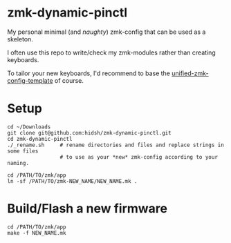# zmk-dynamic-pinctl

My personal minimal (and *naughty*) zmk-config that can be used as a skeleton.

I often use this repo to write/check my zmk-modules rather than creating keyboards.

To tailor your new keyboards, I'd recommend to base the [unified-zmk-config-template](https://github.com/zmkfirmware/unified-zmk-config-template) of course.

# Setup
```
cd ~/Downloads
git clone git@github.com:hidsh/zmk-dynamic-pinctl.git
cd zmk-dynamic-pinctl
./_rename.sh     # rename directories and files and replace strings in some files
                 # to use as your *new* zmk-config according to your naming.

cd /PATH/TO/zmk/app
ln -sf /PATH/TO/zmk-NEW_NAME/NEW_NAME.mk .
```

# Build/Flash a new firmware
```
cd /PATH/TO/zmk/app
make -f NEW_NAME.mk
```
